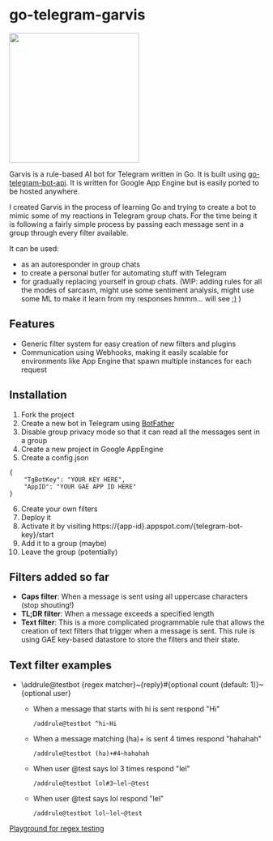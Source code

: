 # go-telegram-garvis

<img src="https://i.imgur.com/QOjdg7M.jpg" width=256>

Garvis is a rule-based AI bot for Telegram written in Go. It is built using [go-telegram-bot-api](https://github.com/go-telegram-bot-api/telegram-bot-api). It is written for Google App Engine but is easily ported to be hosted anywhere.

I created Garvis in the process of learning Go and trying to create a bot to mimic some of my reactions in Telegram group chats. For the time being it is following a fairly simple process by passing each message sent in a group through every filter available.

It can be used:
- as an autoresponder in group chats
- to create a personal butler for automating stuff with Telegram
- for gradually replacing yourself in group chats. (WIP: adding rules for all the modes of sarcasm, might use some sentiment analysis, might use some ML to make it learn from my responses hmmm... will see [:)](http://s.quickmeme.com/img/85/85b932b4dc1387653b77a77e6c3a7f0f18aff9dd27cb023f6eac2deec947f29c.jpg) )

## Features
- Generic filter system for easy creation of new filters and plugins
- Communication using Webhooks, making it easily scalable for environments like App Engine that spawn multiple instances for each request

## Installation
1. Fork the project
2. Create a new bot in Telegram using [BotFather](https://core.telegram.org/bots#6-botfather)
3. Disable group privacy mode so that it can read all the messages sent in a group
4. Create a new project in Google AppEngine
5. Create a config.json
```
{
    "TgBotKey": "YOUR KEY HERE",
    "AppID": "YOUR GAE APP ID HERE"
}
```
6. Create your own filters
7. Deploy it
8. Activate it by visiting https://{app-id}.appspot.com/{telegram-bot-key}/start
9. Add it to a group (maybe)
10. Leave the group (potentially)

## Filters added so far
- **Caps filter**: When a message is sent using all uppercase characters (stop shouting!)
- **TL;DR filter**: When a message exceeds a specified length
- **Text filter**: This is a more complicated programmable rule that allows the creation of text filters that trigger when a message is sent. This rule is using GAE key-based datastore to store the filters and their state.

## Text filter examples

- \addrule@testbot {regex matcher}~{reply}#{optional count (default: 1)}~{optional user}
    - When a message that starts with hi is sent respond "Hi"

      ```/addrule@testbot ^hi~Hi```

    - When a message matching (ha)+ is sent 4 times respond "hahahah"

       ```/addrule@testbot (ha)+#4~hahahah```

    - When user @test says lol 3 times respond "lel"

      ```/addrule@testbot lol#3~lel~@test```

    - When user @test says lol respond "lel"

      ```/addrule@testbot lol~lel~@test```

[Playground for regex testing](https://play.golang.org/p/FtbBbarJUH)